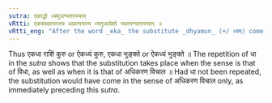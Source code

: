 ```yaml
---
sutra: एकाद्धो ध्यमुञन्यतरस्याम्
vRtti: एकशब्दात्परस्य धाप्रत्ययस्य ध्यमुञादेशो भवत्यन्यतरस्याम् ॥
vRtti_eng: "After the word _eka_ the substitute _dhyamun_ (+/ ध्यम्) comes optionally instead of _dha_."
---
```

Thus एकधा राशिं कुरु or ऐकध्यं कुरु, एकधा भुङ्क्ते or ऐकध्यं भुङ्क्ते ॥ The repetition of धा in the _sutra_ shows that the substitution takes place when the sense is that of विधा, as well as when it is that of अधिकरण विचाल ॥ Had धा not been repeated, the substitution would have come in the sense of अधिकरण विचाल only, as immediately preceding this _sutra_.

